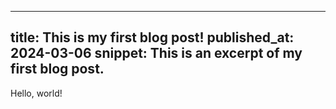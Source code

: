 <!-- ---
title: This is my first blog post!
published_at: 2024-03-06
snippet: This is my first session to learn a coding!
disable_html_sanitization: ture
---

Hello, guys! I am excited to study the coding and enjoy it.

![a coffce draw in my spare time](/static/240306_first_post/cafe.jpg)

# This is h1

## This is h2

_underline_

**bold** -->


---
title: This is my first blog post!
published_at: 2024-03-06
snippet: This is an excerpt of my first blog post.
---

Hello, world!
